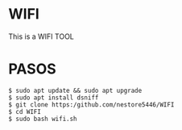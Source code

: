 # WIFI
This is a WIFI TOOL
# PASOS
```
$ sudo apt update && sudo apt upgrade
$ sudo apt install dsniff
$ git clone https:/github.com/nestore5446/WIFI
$ cd WIFI
$ sudo bash wifi.sh
```

